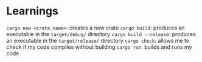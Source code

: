 # Learnings

`cargo new <crate_name>`: creates a new crate
`cargo build`: produces an executable in the  `target/debug/` directory
`cargo build --release`: produces an executable in the  `target/release/` directory
`cargo check`: allows me to check if my code compiles without building
`cargo run`: builds and runs my code